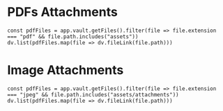 # PDFs Attachments
```dataviewjs
const pdfFiles = app.vault.getFiles().filter(file => file.extension === "pdf" && file.path.includes("assets"))
dv.list(pdfFiles.map(file => dv.fileLink(file.path)))
```
# Image Attachments
```dataviewjs
const pdfFiles = app.vault.getFiles().filter(file => file.extension === "jpeg" && file.path.includes("assets/attachments"))
dv.list(pdfFiles.map(file => dv.fileLink(file.path)))
```